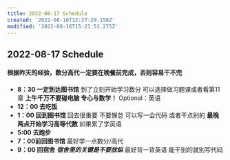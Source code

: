 ```yaml
---
title: 2022-08-17 Schedule
created: '2022-08-16T12:27:29.158Z'
modified: '2022-08-16T15:21:51.275Z'
---
```


## 2022-08-17 Schedule
####  根据昨天的经验，数分高代一定要在晚餐前完成，否则容易干不完
-  **8：30 一定到达图书馆**
  到了立刻开始学习数分 可以选择做习题课或者看第11章
 **上午千万不要碰电脑 专心与数学！**
Optional：英语
- **12：00 去吃饭**
- **1：00 回到图书馆**
 回去很重要 不要懈怠 可以写一会代码 或者干点别的
 **最晚两点开始学习高等代数**
 如果累了学英语
- **5:00 去跑步**
- **7：00前回图书馆**
最好学一点数分/高代
- **9：00 回宿舍**
***宿舍里的关键是不要放纵***
最好背一背英语
能干别的就别写代码
